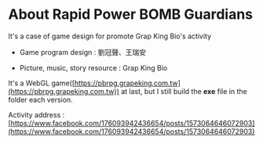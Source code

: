 About Rapid Power BOMB Guardians
===
It's a case of game design for promote Grap King Bio's activity

- Game program design : 劉冠聲、王瑞安

- Picture, music, story resource : Grap King Bio

It's a WebGL game([https://pbrpg.grapeking.com.tw](https://pbrpg.grapeking.com.tw)) at last, but I still build the **exe** file in the folder each version.

Activity address  : 
[https://www.facebook.com/176093942436654/posts/1573064646072903](https://www.facebook.com/176093942436654/posts/1573064646072903)
